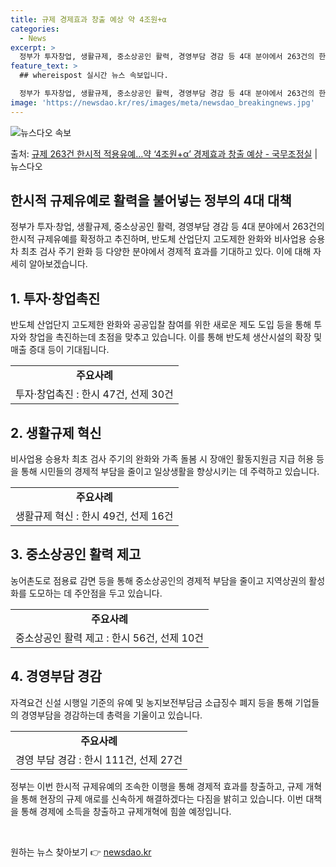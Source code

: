 ```yaml
---
title: 규제 경제효과 창출 예상 약 4조원+α
categories:
  - News
excerpt: >
  정부가 투자창업, 생활규제, 중소상공인 활력, 경영부담 경감 등 4대 분야에서 263건의 한시적 규제유예를 …
feature_text: >
  ## whereispost 실시간 뉴스 속보입니다.

  정부가 투자창업, 생활규제, 중소상공인 활력, 경영부담 경감 등 4대 분야에서 263건의 한시적 규제유예를 …
image: 'https://newsdao.kr/res/images/meta/newsdao_breakingnews.jpg'
---
```


![뉴스다오 속보](https://newsdao.kr/res/images/meta/newsdao_breakingnews.jpg)

<p>출처: <a href="https://newsdao.kr/3441" rel="dofollow">규제 263건 한시적 적용유예…약 ‘4조원+α’ 경제효과 창출 예상 - 국무조정실</a> | 뉴스다오</p>

<h2>한시적 규제유예로 활력을 불어넣는 정부의 4대 대책</h2>
<p data-ke-size="size16">정부가 투자·창업, 생활규제, 중소상공인 활력, 경영부담 경감 등 4대 분야에서 263건의 한시적 규제유예를 확정하고 추진하며, 반도체 산업단지 고도제한 완화와 비사업용 승용차 최초 검사 주기 완화 등 다양한 분야에서 경제적 효과를 기대하고 있다. 이에 대해 자세히 알아보겠습니다.</p>
<h2>1. <b>투자·창업촉진</b></h2>
<p data-ke-size="size16">반도체 산업단지 고도제한 완화와 공공입찰 참여를 위한 새로운 제도 도입 등을 통해 투자와 창업을 촉진하는데 초점을 맞추고 있습니다. 이를 통해 반도체 생산시설의 확장 및 매출 증대 등이 기대됩니다.</p>
<table>
  <tr>
    <td style="text-align: center; height: 17px;"><b>주요사례</b></td>
  </tr>
  <tr>
    <td>투자·창업촉진 : 한시 47건, 선제 30건</td>
  </tr>
</table>

<h2>2. <b>생활규제 혁신</b></h2>
<p data-ke-size="size16">비사업용 승용차 최초 검사 주기의 완화와 가족 돌봄 시 장애인 활동지원금 지급 허용 등을 통해 시민들의 경제적 부담을 줄이고 일상생활을 향상시키는 데 주력하고 있습니다.</p>
<table>
  <tr>
    <td style="text-align: center; height: 17px;"><b>주요사례</b></td>
  </tr>
  <tr>
    <td>생활규제 혁신 : 한시 49건, 선제 16건</td>
  </tr>
</table>

<h2>3. <b>중소상공인 활력 제고</b></h2>
<p data-ke-size="size16">농어촌도로 점용료 감면 등을 통해 중소상공인의 경제적 부담을 줄이고 지역상권의 활성화를 도모하는 데 주안점을 두고 있습니다.</p>
<table>
  <tr>
    <td style="text-align: center; height: 17px;"><b>주요사례</b></td>
  </tr>
  <tr>
    <td>중소상공인 활력 제고 : 한시 56건, 선제 10건</td>
  </tr>
</table>

<h2>4. <b>경영부담 경감</b></h2>
<p data-ke-size="size16">자격요건 신설 시행일 기준의 유예 및 농지보전부담금 소급징수 폐지 등을 통해 기업들의 경영부담을 경감하는데 총력을 기울이고 있습니다.</p>
<table>
  <tr>
    <td style="text-align: center; height: 17px;"><b>주요사례</b></td>
  </tr>
  <tr>
    <td>경영 부담 경감 : 한시 111건, 선제 27건</td>
  </tr>
</table>

<p data-ke-size="size16">정부는 이번 한시적 규제유예의 조속한 이행을 통해 경제적 효과를 창출하고, 규제 개혁을 통해 현장의 규제 애로를 신속하게 해결하겠다는 다짐을 밝히고 있습니다. 이번 대책을 통해 경제에 소득을 창출하고 규제개혁에 힘쓸 예정입니다.</p>
<p data-ke-size="size16">&nbsp;</p> 

원하는 뉴스 찾아보기 👉 <a href="https://newsdao.kr" rel="dofollow">newsdao.kr</a>


